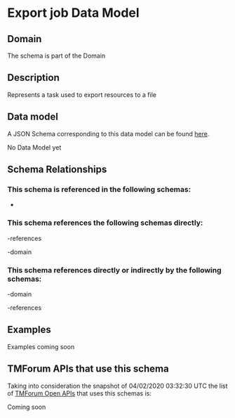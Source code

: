 # Export job Data Model

## Domain

The  schema is part of the  Domain

## Description

Represents a task used to export resources to a file

## Data model

A JSON Schema corresponding to this data model can be found
[here](https://github.com/tmforum-rand/schemas/blob/candidates/Common/ExportJob.schema.json).

No Data Model yet

## Schema Relationships

### This schema is referenced in the following schemas:

-

### This schema references the following schemas directly:

-references

-domain

### This schema references directly or indirectly by the following schemas:

-domain

-references



## Examples

Examples coming soon

## TMForum APIs that use this schema

Taking into consideration the snapshot of 04/02/2020 03:32:30 UTC the list of [TMForum Open APIs](https://www.tmforum.org/open-apis/) that uses this schemas is:

Coming soon